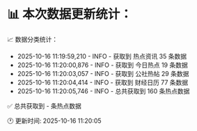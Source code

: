 📊 本次数据更新统计：
==========================

📈 数据分类统计：
- 2025-10-16 11:19:59,210 - INFO - 获取到 热点资讯 35 条数据
- 2025-10-16 11:20:00,876 - INFO - 获取到 今日热点 19 条数据
- 2025-10-16 11:20:03,057 - INFO - 获取到 公社热帖 29 条数据
- 2025-10-16 11:20:04,414 - INFO - 获取到 财经日历 77 条数据
- 2025-10-16 11:20:05,746 - INFO - 总共获取到 160 条热点数据

✅ 总共获取到 - 条热点数据

🕐 更新时间: 2025-10-16 11:20:05
